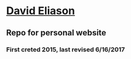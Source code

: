 # [David Eliason](http://www.deliason.com)
## Repo for personal website
### First creted 2015, last revised 6/16/2017
